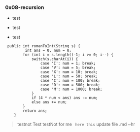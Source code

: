 ### 0x08-recursion
* test
+ test 
- test
```
 public int romanToInt(String s) {
         int ans = 0, num = 0;
        for (int i = s.length()-1; i >= 0; i--) {
            switch(s.charAt(i)) {
                case 'I': num = 1; break;
                case 'V': num = 5; break;
                case 'X': num = 10; break;
                case 'L': num = 50; break;
                case 'C': num = 100; break;
                case 'D': num = 500; break;
                case 'M': num = 1000; break;
            }
            if (4 * num < ans) ans -= num;
            else ans += num;
        }
        return ans;
    }
```
> testnot Test
> testNot for me ` here this`
> update file .md ~hr

